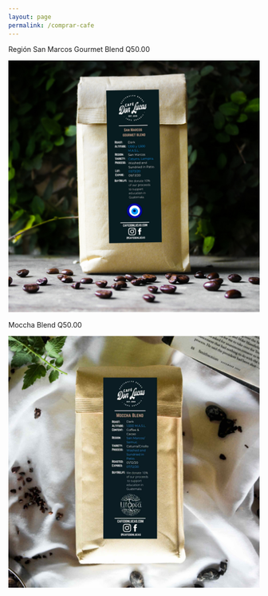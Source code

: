 ```yaml
---
layout: page
permalink: /comprar-cafe
---
```

<div id="cafe-featuring-3">
</div>
<div class="product" id="page-product">
	<div class="container">
		<div class="row">
			<div class="col-md-6 col-xs-12">
				<p>Regi&oacute;n San Marcos Gourmet Blend Q50.00</p>
				<a href="/region-san-marcos"><img class="img-responsive" id="product-image" src="/images/sanmarcos.jpg"/></a>
			</div>
			<div class="col-md-6 col-xs-12">
				<p>Moccha Blend Q50.00</p>
				<a href="/moccha-blend"><img class="img-responsive" id="product-image" src="/images/moccha-blend.jpg"/></a>
			</div>
		</div>
		<!--		<div class="row">
			<div class="col-md-6 col-xs-12">
				<p>Regi&oacute;n Huehuetenango Q50.00</p>
				<a href="/region-huehuetenango"><img class="img-responsive" src="/images/huehue-2.png"/></a>
			</div>
			<div class="col-md-6 col-xs-12">
				<p>Mezcla de Regiones Q50.00</p>
				<a href="/region-mezcla"><img class="img-responsive" src="/images/mezcla-2.png"/></a>
			</div>
		</div>
		-->
	</div>
</div>